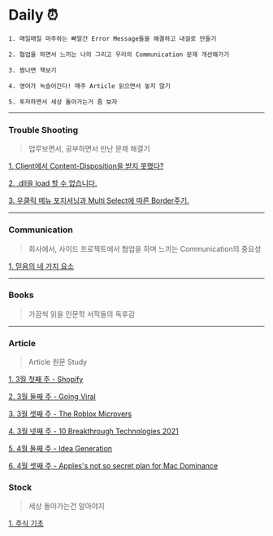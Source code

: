 # Daily :alarm_clock:

`1. 매일매일 마주하는 빠알간 Error Message들을 해결하고 내걸로 만들기`

`2. 협업을 하면서 느끼는 나의 그리고 우리의 Communication 문제 개선해가기`

`3. 짬나면 책보기`

`4. 영어가 녹슬어간다! 매주 Article 읽으면서 놓지 않기`

`5. 투자하면서 세상 돌아가는거 좀 보자`

---

### Trouble Shooting

> 업무보면서, 공부하면서 만난 문제 해결기

[1. Client에서 Content-Disposition을 받지 못했다?](./TroubleShooting/cors-content-disposition.md)

[2. .dll을 load 할 수 없습니다.](./TroubleShooting/cannot-load-dll.md)

[3. 우클릭 메뉴 포지셔닝과 Multi Select에 따른 Border주기.](./TroubleShooting/context_menu_positioning.md)

---

### Communication

> 회사에서, 사이드 프로젝트에서 협업을 하며 느끼는 Communication의 중요성

[1. 믿음의 네 가지 요소](belief.md) <br>

[comment]: <> ([2. 리더의 자질]&#40;./Communication/leader.md&#41;)

---

### Books

> 가끔씩 읽을 인문학 서적들의 독후감

---

### Article

> Article 원문 Study

[1. 3월 첫째 주 - Shopify](./Article/Shopify_20210301.md)

[2. 3월 둘째 주 - Going Viral](./Article/Viral_20210308.md)

[3. 3월 셋째 주 - The Roblox Microvers](./Article/Roblox_20210315.md)

[4. 3월 넷째 주 - 10 Breakthrough Technologies 2021](./Article/BreakthroughTech_20210322.md)

[5. 4월 둘째 주 - Idea Generation](./Article/IdeaGeneration_20210405.md)

[6. 4월 셋째 주 - Apples's not so secret plan for Mac Dominance](./Article/AppleM1_20210412.md)

### Stock

> 세상 돌아가는건 알아야지

[1. 주식 기초](./Stock/stock_basic_1.md)
